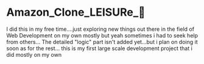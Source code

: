 # Amazon_Clone_LEISURe_🙈

I did this in my free time....just exploring new things out there in the field of Web Development on my own mostly but yeah sometimes i had to seek help from others...
The detailed "logic" part isn't added yet...but i plan on doing it soon as for the rest... this is my first large scale development project that i did mostly on my own
